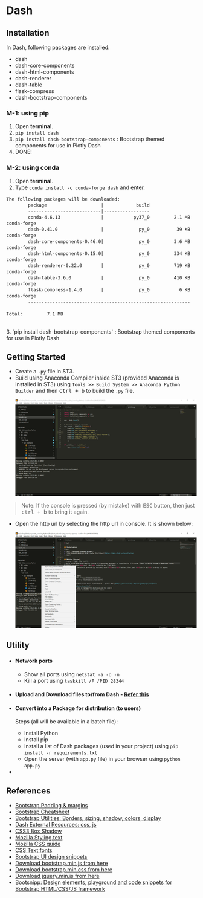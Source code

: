 # Dash

## Installation
In Dash, following packages are installed:
* dash
* dash-core-components
* dash-html-components
* dash-renderer
* dash-table
* flask-compress
* dash-bootstrap-components

### M-1: using pip
1. Open __terminal__.
2. `pip install dash`
3. `pip install dash-bootstrap-components` : Bootstrap themed components for use in Plotly Dash
3. DONE!

### M-2: using conda
1. Open __terminal__.
2. Type `conda install -c conda-forge dash` and enter.
```console
The following packages will be downloaded:
		package                    |            build
		---------------------------|-----------------
		conda-4.6.13               |           py37_0         2.1 MB  conda-forge
		dash-0.41.0                |             py_0          39 KB  conda-forge
		dash-core-components-0.46.0|             py_0         3.6 MB  conda-forge
		dash-html-components-0.15.0|             py_0         334 KB  conda-forge
		dash-renderer-0.22.0       |             py_0         719 KB  conda-forge
		dash-table-3.6.0           |             py_0         410 KB  conda-forge
		flask-compress-1.4.0       |             py_0           6 KB  conda-forge
		------------------------------------------------------------
																					 Total:         7.1 MB
```
<br/>
3. `pip install dash-bootstrap-components` : Bootstrap themed components for use in Plotly Dash


## Getting Started
* Create a `.py` file in ST3.
* Build using Anaconda Compiler inside ST3 (provided Anaconda is installed in ST3) using `Tools >> Build System >> Anaconda Python Builder` and then <kbd>ctrl + b</kbd> to build the `.py` file.
	<p align="center">
	  <img src="./images/console.png" alt="console Image" width="" height="">
	</p>
> Note: If the console is pressed (by mistake) with <kbd>ESC</kbd> button, then just <kbd>ctrl + b</kbd> to bring it again.
* Open the http url by selecting the http url in console. It is shown below:	
	<p align="center">
	  <img src="./images/console_open_url.png" alt="console_open_url Image" width="" height="">
	</p>

## Utility
* #### Network ports
	- Show all ports using `netstat -a -o -n`
	- Kill a port using `taskkill /F /PID 28344`

* #### Upload and Download files to/from Dash - [Refer this](https://docs.faculty.ai/user-guide/apps/examples/dash_file_upload_download.html)
* #### Convert into a Package for distribution (to users)
	Steps (all will be available in a batch file):
	- Install Python
	- Install pip
	- Install a list of Dash packages (used in your project) using `pip install -r requirements.txt`
	- Open the server (with `app.py` file) in your browser using `python app.py`
* 


## References
* [Bootstrap Padding & margins](https://devopspoints.com/bootstrap-4-margins-and-padding.html)
* [Bootstrap Cheatsheet](https://hackerthemes.com/bootstrap-cheatsheet/)
* [Bootstrap Utilities: Borders, sizing, shadow, colors, display](https://getbootstrap.com/docs/4.3/utilities/borders/)
* [Dash External Resources: css, js](https://dash.plotly.com/external-resources)
* [CSS3 Box Shadow](https://www.crazyegg.com/blog/css3-box-shadow/)
* [Mozilla Styling text](https://developer.mozilla.org/en-US/docs/Learn/CSS/Styling_text/Fundamentals)
* [Mozilla CSS guide](https://developer.mozilla.org/en-US/docs/Learn/CSS)
* [CSS Text fonts](https://www.w3schools.com/css/css_font.asp)
* [Bootstrap UI design snippets](https://www.tutorialrepublic.com/snippets/gallery.php)
* [Download bootstrap.min.js from here](https://stackpath.bootstrapcdn.com/bootstrap/4.3.1/js/bootstrap.min.js)
* [Download bootstrap.min.css from here](https://stackpath.bootstrapcdn.com/bootstrap/4.3.1/css/bootstrap.min.css)
* [Download jquery.min.js from here](https://ajax.googleapis.com/ajax/libs/jquery/3.5.1/jquery.min.js)
* [Bootsnipp: Design elements, playground and code snippets for Bootstrap HTML/CSS/JS framework](https://bootsnipp.com/)